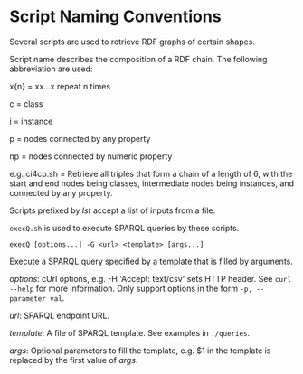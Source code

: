 # Script Naming Conventions

Several scripts are used to retrieve RDF graphs of certain shapes.

Script name describes the composition of a RDF chain. The following abbreviation are used:

x{n} = xx...x repeat n times

c = class

i = instance

p = nodes connected by any property

np = nodes connected by numeric property

e.g. ci4cp.sh = Retrieve all triples that form a chain of a length of 6, with the start and end nodes being classes,  intermediate nodes being instances, and connected by any property.

Scripts prefixed by *lst* accept a list of inputs from a file.

`execQ.sh` is used to execute SPARQL queries by these scripts.

`execQ [options...] -G <url> <template> [args...]`

Execute a SPARQL query specified by a template that is filled by arguments.

*options*: cUrl options, e.g. -H 'Accept: text/csv' sets HTTP header. See `curl --help` for more information. Only support options in the form `-p, --parameter val`.

*url*: SPARQL endpoint URL.

*template*: A file of SPARQL template. See examples in `./queries`.

*args*: Optional parameters to fill the template, e.g. $1 in the template is replaced by the first value of *args*.
